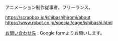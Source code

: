 アニメーション制作従事者。フリーランス。

https://scrapbox.io/ishibashihiromi/about
https://www.robot.co.jp/special/cage/ishibashi.html

[お問い合わせ先](https://forms.gle/cyh4h2ci5JziuZU47)  : Google formよりお願いします。


